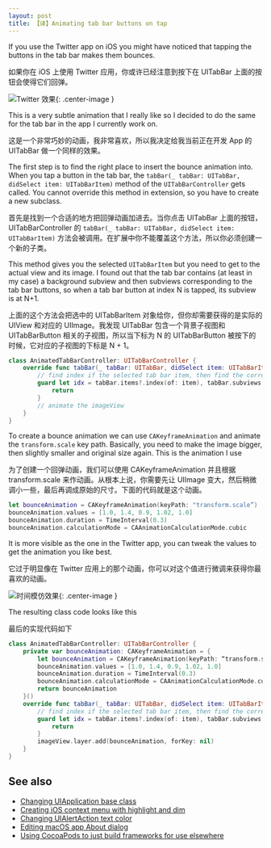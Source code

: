 ```yaml
---
layout: post
title: 【译】Animating tab bar buttons on tap
---
```


If you use the Twitter app on iOS you might have noticed that tapping the buttons in the tab bar makes them bounces.

如果你在 iOS 上使用 Twitter 应用，你或许已经注意到按下在 UITabBar 上面的按钮会使得它们回弹。

![Twitter 效果](https://blog.kulman.sk/animating-tab-bar-buttons/twitter-animation.gif){: .center-image }

This is a very subtle animation that I really like so I decided to do the same for the tab bar in the app I currently work on.

这是一个非常巧妙的动画，我非常喜欢，所以我决定给我当前正在开发 App 的 UITabBar 做一个同样的效果。

The first step is to find the right place to insert the bounce animation into. When you tap a button in the tab bar, the `tabBar(_ tabBar: UITabBar, didSelect item: UITabBarItem)` method of the `UITabBarController` gets called. You cannot override this method in extension, so you have to create a new subclass.

首先是找到一个合适的地方把回弹动画加进去。当你点击 UITabBar 上面的按钮，UITabBarController 的  `tabBar(_ tabBar: UITabBar, didSelect item: UITabBarItem)` 方法会被调用。在扩展中你不能覆盖这个方法，所以你必须创建一个新的子类。

This method gives you the selected `UITabBarItem` but you need to get to the actual view and its image. I found out that the tab bar contains (at least in my case) a background subview and then subviews corresponding to the tab bar buttons, so when a tab bar button at index N is tapped, its subview is at N+1.

上面的这个方法会把选中的 UITabBarItem 对象给你，但你却需要获得的是实际的 UIView 和对应的 UIImage。我发现 UITabBar 包含一个背景子视图和 UITabBarButton 相关的子视图，所以当下标为 N 的 UITabBarButton 被按下的时候，它对应的子视图的下标是 N + 1。

```swift
class AnimatedTabBarController: UITabBarController {
    override func tabBar(_ tabBar: UITabBar, didSelect item: UITabBarItem) {
        // find index if the selected tab bar item, then find the corresponding view and get its image, the view position is offset by 1 because the first item is the background (at least in this case)
        guard let idx = tabBar.items?.index(of: item), tabBar.subviews.count > idx + 1, let imageView = tabBar.subviews[idx + 1].subviews.compactMap ({ $0 as? UIImageView }).first else {
            return
        }
        // animate the imageView
    }
}
```

To create a bounce animation we can use `CAKeyframeAnimation` and animate the `transform.scale` key path. Basically, you need to make the image bigger, then slightly smaller and original size again. This is the animation I use

为了创建一个回弹动画，我们可以使用 CAKeyframeAnimation 并且根据 transform.scale 来作动画。从根本上说，你需要先让 UIImage 变大，然后稍微调小一些，最后再调成原始的尺寸。下面的代码就是这个动画。

```swift
let bounceAnimation = CAKeyframeAnimation(keyPath: "transform.scale”)
bounceAnimation.values = [1.0, 1.4, 0.9, 1.02, 1.0]
bounceAnimation.duration = TimeInterval(0.3)
bounceAnimation.calculationMode = CAAnimationCalculationMode.cubic
```
It is more visible as the one in the Twitter app, you can tweak the values to get the animation you like best.

它过于明显像在 Twitter 应用上的那个动画，你可以对这个值进行微调来获得你最喜欢的动画。

![时间模仿效果](https://blog.kulman.sk/animating-tab-bar-buttons/tw-animation.gif){: .center-image }

The resulting class code looks like this

最后的实现代码如下

```swift
class AnimatedTabBarController: UITabBarController {
    private var bounceAnimation: CAKeyframeAnimation = {
        let bounceAnimation = CAKeyframeAnimation(keyPath: “transform.scale”)
        bounceAnimation.values = [1.0, 1.4, 0.9, 1.02, 1.0]
        bounceAnimation.duration = TimeInterval(0.3)
        bounceAnimation.calculationMode = CAAnimationCalculationMode.cubic
        return bounceAnimation
    }()
    override func tabBar(_ tabBar: UITabBar, didSelect item: UITabBarItem) {
        // find index if the selected tab bar item, then find the corresponding view and get its image, the view position is offset by 1 because the first item is the background (at least in this case)
        guard let idx = tabBar.items?.index(of: item), tabBar.subviews.count > idx + 1, let imageView = tabBar.subviews[idx + 1].subviews.flatMap { $0 as? UIImageView }.first else {
            return
        }
        imageView.layer.add(bounceAnimation, forKey: nil)
    }
}
```

## See also
*  [Changing UIApplication base class](https://blog.kulman.sk/change-uiapplication-class/) 
*  [Creating iOS context menu with highlight and dim](https://blog.kulman.sk/creating-context-menu-with-highlight/) 
*  [Changing UIAlertAction text color](https://blog.kulman.sk/changing-uialertaction-text-color/) 
*  [Editing macOS app About dialog](https://blog.kulman.sk/editing-macos-app-about-dialog/) 
*  [Using CocoaPods to just build frameworks for use elsewhere](https://blog.kulman.sk/using-pods-to-just-build-frameworks/) 
